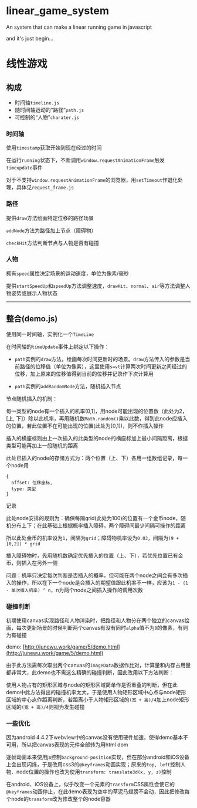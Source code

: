 # linear_game_system
An system that can make a linear running game in javascript

and it's just begin...

# 线性游戏

## 构成

- 时间轴`timeline.js`
- 随时间轴运动的“路径”`path.js`
- 可控制的“人物”`charater.js`

### 时间轴

使用`timestamp`获取开始到现在经过的时间

在运行`running`状态下，不断调用`window.requestAnimationFrame`触发`timeupdate`事件

对于不支持`window.requestAnimationFrame`的浏览器，用`setTimeout`作退化处理，具体见`request_frame.js`

### 路径

提供`draw`方法绘画特定位移的路径场景

`addNode`方法为路径加上节点（障碍物）

`checkHit`方法判断节点与人物是否有碰撞

### 人物

拥有`speed`属性决定场景的运动速度，单位为像素/毫秒

提供`startSpeedUp`和`speedUp`方法调整速度，`drawHit`、`normal`、`air`等方法调整人物姿势或展示人物状态

---


## 整合(demo.js)

使用同一时间轴，实例化一个`TimeLine`

在时间轴的`timeUpdate`事件上绑定以下操作：

- `path`实例的`draw`方法，绘画每次时间更新时的场景。`draw`方法传入的参数是当前路径的位移值（单位为像素），这里使用`s=vt`计算两次时间更新之间经过的位移，加上原来的位移值得到当前的位移并记录作下次计算用

- `path`实例的`addRandomNode`方法，随机插入节点

节点随机插入的机制：

每一类型的node有一个插入的机率(0,1]，用node可能出现的位置数（此处为2，[上, 下]）除以此机率，再用随机数`Math.random()`乘以此数，得到此node应插入的位置，若此位置不在可能出现的位置(此处为[0,1])，则不作插入操作

插入的横座标则由上一次插入的此类型的node的横座标加上最小间隔距离，根据类型可能再加上一段随机的距离

此处已插入的node的存储方式为：两个位置（上、下）各用一组数组记录，每一个node用
```
{
  offset: 位移座标,
  type: 类型
}
```
记录

此处node安排的规则为：确保每隔grid(此处为100)的位置有一个金币node，随机分布上下；在此基础上根据概率插入障碍，两个障碍间最少间隔可操作的距离

所以此处金币的机率设为`1`，间隔为`grid`；障碍物机率设为`0.03`，间隔为`(9 + [0,2]) * grid`

插入障碍物时，先用随机数确定优先插入的位置（上、下），若优先位置已有金币，则插入在另外一侧

问题：机率只决定每次判断是否插入的概率，但可能在两个node之间会有多次插入的操作，所以在下一个node是会插入的期望值跟此机率不一样，应该为`1 - (1 - 单次插入机率) ^ n`，n为两个node之间插入操作的调用次数

### 碰撞判断

初期使用canvas实现路径和人物渲染时，把路径和人物分在两个独立的canvas绘画，每次更新场景的时候判断两个canvas有没有同时`alpha`值不为`0`的像素，有则为有碰撞

demo: [http://junewu.work/game/5/demo.html](http://junewu.work/game/5/demo.html)

由于此方法需每次取出两个canvas的`imageData`数据作比对，计算量和内存占用量都非常大，此demo也不需这么精确的碰撞判断，因此改用以下方法判断：

使用人物占有的矩形区域与node的矩形区域简单作是否重叠的判断，但在此demo中此方法得出的碰撞机率太大，于是使用人物矩形区域中心点与node矩形区域的中心点作距离判断，若距离小于人物矩形区域的`(宽 + 高)/4`加上node矩形区域的`(宽 + 高)/4`则视为发生碰撞

### 一些优化

因为android 4.4.2下webview中的canvas没有使用硬件加速，使得demo基本不可用，所以把canvas表现的元件全部转为用html dom

逐帧动画本来使用js控制`background-position`实现，但在部分android和iOS设备上会出现闪烁，于是改用css3的`@keyframes`动画实现；原来的`top, left`控制人物、node位置的操作也改为使用`transform: translate3d(x, y, z)`控制

在android、iOS设备上，似乎改变一个元素的`transform`CSS属性会使它的`@keyframes`动画停止，在此demo表现为空中的草泥马翅膀不会动，因此把修改每个node的`transform`改为修改整个的node容器
